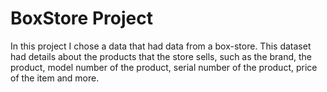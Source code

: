 # BoxStore Project

In this project I chose a data that had data from a box-store. This dataset had details about the products that the store sells, such as the brand, the product, model number of the product, serial number of the product, price of the item and more.
